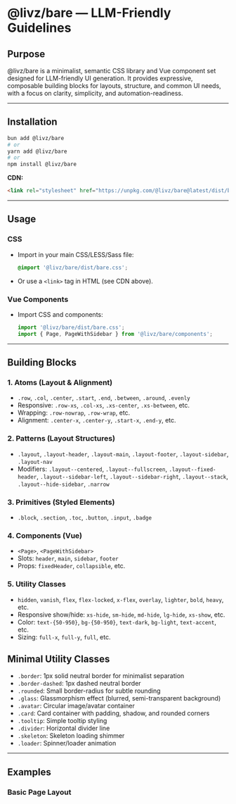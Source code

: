 # @livz/bare — LLM-Friendly Guidelines

## Purpose

@livz/bare is a minimalist, semantic CSS library and Vue component set designed for LLM-friendly UI generation. It provides expressive, composable building blocks for layouts, structure, and common UI needs, with a focus on clarity, simplicity, and automation-readiness.

---

## Installation

```bash
bun add @livz/bare
# or
yarn add @livz/bare
# or
npm install @livz/bare
```

**CDN:**
```html
<link rel="stylesheet" href="https://unpkg.com/@livz/bare@latest/dist/bare.css" />
```

---

## Usage

### CSS
- Import in your main CSS/LESS/Sass file:
  ```css
  @import '@livz/bare/dist/bare.css';
  ```
- Or use a `<link>` tag in HTML (see CDN above).

### Vue Components
- Import CSS and components:
  ```ts
  import '@livz/bare/dist/bare.css';
  import { Page, PageWithSidebar } from '@livz/bare/components';
  ```

---

## Building Blocks

### 1. Atoms (Layout & Alignment)
- `.row`, `.col`, `.center`, `.start`, `.end`, `.between`, `.around`, `.evenly`
- Responsive: `.row-xs`, `.col-xs`, `.xs-center`, `.xs-between`, etc.
- Wrapping: `.row-nowrap`, `.row-wrap`, etc.
- Alignment: `.center-x`, `.center-y`, `.start-x`, `.end-y`, etc.

### 2. Patterns (Layout Structures)
- `.layout`, `.layout-header`, `.layout-main`, `.layout-footer`, `.layout-sidebar`, `.layout-nav`
- Modifiers: `.layout--centered`, `.layout--fullscreen`, `.layout--fixed-header`, `.layout--sidebar-left`, `.layout--sidebar-right`, `.layout--stack`, `.layout--hide-sidebar`, `.narrow`

### 3. Primitives (Styled Elements)
- `.block`, `.section`, `.toc`, `.button`, `.input`, `.badge`

### 4. Components (Vue)
- `<Page>`, `<PageWithSidebar>`
- Slots: `header`, `main`, `sidebar`, `footer`
- Props: `fixedHeader`, `collapsible`, etc.

### 5. Utility Classes
- `hidden`, `vanish`, `flex`, `flex-locked`, `x-flex`, `overlay`, `lighter`, `bold`, `heavy`, etc.
- Responsive show/hide: `xs-hide`, `sm-hide`, `md-hide`, `lg-hide`, `xs-show`, etc.
- Color: `text-{50-950}`, `bg-{50-950}`, `text-dark`, `bg-light`, `text-accent`, etc.
- Sizing: `full-x`, `full-y`, `full`, etc.

## Minimal Utility Classes

- `.border`: 1px solid neutral border for minimalist separation
- `.border-dashed`: 1px dashed neutral border
- `.rounded`: Small border-radius for subtle rounding
- `.glass`: Glassmorphism effect (blurred, semi-transparent background)
- `.avatar`: Circular image/avatar container
- `.card`: Card container with padding, shadow, and rounded corners
- `.tooltip`: Simple tooltip styling
- `.divider`: Horizontal divider line
- `.skeleton`: Skeleton loading shimmer
- `.loader`: Spinner/loader animation

---

## Examples

### Basic Page Layout
```